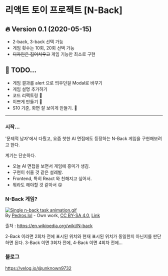 # 리액트 토이 프로젝트 [N-Back]


## :fire: Version 0.1 (2020-05-15)
- 2-back, 3-back 선택 가능
- 게임 횟수는 10회, 20회 선택 가능
- ~~디자인은 집어치우고~~ 게임 기능만 최소로 구현

## :hammer: TODO...
- 게임 결과를 alert 으로 띄우던걸 Modal로 바꾸기
- 게임 설명 추가하기
- 코드 리팩토링 :shit:
- 이쁘게 만들기 :cherry_blossom:
- S10 기준, 화면 잘 보이게 만들기. :no_mobile_phones:


---
### 시작...

'문제적 남자'에서 다뤘고, 요즘 핫한 AI 면접에도 등장하는 N-Back 게임을 구현해보려고 한다.

계기는 단순하다. 
- 오늘 AI 면접을 보면서 게임에 흥미가 생김.
- 구현이 쉬울 것 같은 설레발.
- Frontend, 특히 React 와 친해지고 싶어서.
- 뭐라도 해야할 것 같아서 :astonished:


### N-Back 게임?

<p><a href="https://commons.wikimedia.org/wiki/File:Single_n-back_task_animation.gif#/media/File:Single_n-back_task_animation.gif"><img src="https://upload.wikimedia.org/wikipedia/commons/7/7b/Single_n-back_task_animation.gif" alt="Single n-back task animation.gif"></a><br>By <a href="//commons.wikimedia.org/wiki/User:Pedros.lol" title="User:Pedros.lol">Pedros.lol</a> - <span class="int-own-work" lang="en">Own work</span>, <a href="https://creativecommons.org/licenses/by-sa/4.0" title="Creative Commons Attribution-Share Alike 4.0">CC BY-SA 4.0</a>, <a href="https://commons.wikimedia.org/w/index.php?curid=39241201">Link</a></p>

출처 : https://en.wikipedia.org/wiki/N-back

2-Back 이라면 2회차 전에 표시된 위치와 현재 표시된 위치가 동일한지 아닌지를 판단하면 된다. 3-Back 이면 3회차 전에, 4-Back 이면 4회차 전에...


### 블로그 

https://velog.io/@unknown9732
